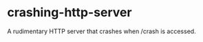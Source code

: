 crashing-http-server
====================
A rudimentary HTTP server that crashes when /crash is accessed.
